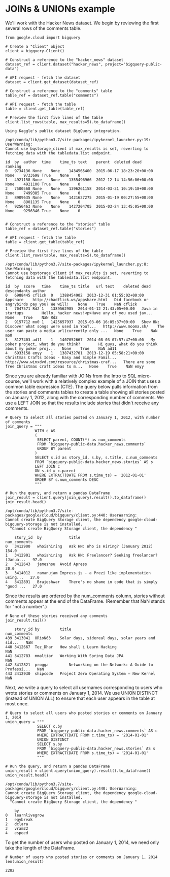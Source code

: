 # JOINs & UNIONs example
We'll work with the Hacker News dataset. We begin by reviewing the first several rows of the comments table. 

    from google.cloud import bigquery

    # Create a "Client" object
    client = bigquery.Client()

    # Construct a reference to the "hacker_news" dataset
    dataset_ref = client.dataset("hacker_news", project="bigquery-public-data")

    # API request - fetch the dataset
    dataset = client.get_dataset(dataset_ref)

    # Construct a reference to the "comments" table
    table_ref = dataset_ref.table("comments")

    # API request - fetch the table
    table = client.get_table(table_ref)

    # Preview the first five lines of the table
    client.list_rows(table, max_results=5).to_dataframe()

    Using Kaggle's public dataset BigQuery integration.

    /opt/conda/lib/python3.7/site-packages/ipykernel_launcher.py:19: UserWarning:
    Cannot use bqstorage_client if max_results is set, reverting to fetching data with the tabledata.list endpoint.

	id	by	author	time	time_ts	text	parent	deleted	dead	ranking
    0	9734136	None	None	1434565400	2015-06-17 18:23:20+00:00	None	9733698	True	None	0
    1	4921158	None	None	1355496966	2012-12-14 14:56:06+00:00	None	4921100	True	None	0
    2	7500568	None	None	1396261158	2014-03-31 10:19:18+00:00	None	7499385	True	None	0
    3	8909635	None	None	1421627275	2015-01-19 00:27:55+00:00	None	8901135	True	None	0
    4	9256463	None	None	1427204705	2015-03-24 13:45:05+00:00	None	9256346	True	None	0


    # Construct a reference to the "stories" table
    table_ref = dataset_ref.table("stories")

    # API request - fetch the table
    table = client.get_table(table_ref)

    # Preview the first five lines of the table
    client.list_rows(table, max_results=5).to_dataframe()

    /opt/conda/lib/python3.7/site-packages/ipykernel_launcher.py:8: UserWarning:
    Cannot use bqstorage_client if max_results is set, reverting to fetching data with the tabledata.list endpoint.

    id	by	score	time	time_ts	title	url	text	deleted	dead	descendants	author
    0	6988445	cflick	0	1388454902	2013-12-31 01:55:02+00:00	Appshare	http://chadflick.ws/appshare.html	Did facebook or angrybirds pay you? We will!	None	True	NaN	cflick
    1	7047571	Rd2	1	1389562985	2014-01-12 21:43:05+00:00	Java in startups		Hello, hacker news!<p>Have any of you used jav...	None	True	NaN	Rd2
    2	9157712	mo0	1	1425657937	2015-03-06 16:05:37+00:00	Show HN: Discover what songs were used in YouT...	http://www.mooma.sh/	The user can paste a media url(currently only ...	None	True	NaN	mo0
    3	8127403	ad11	1	1407052667	2014-08-03 07:57:47+00:00	My poker project, what do you think?		Hi guys, what do you think about my poker proj...	None	True	NaN	ad11
    4	6933158	emyy	1	1387432701	2013-12-19 05:58:21+00:00	Christmas Crafts Ideas - Easy and Simple Famil...	http://www.winxdvd.com/resource/christmas-craf...	There are some free Christmas craft ideas to m...	None	True	NaN	emyy


Since you are already familiar with JOINs from the Intro to SQL micro-course, we'll work with a relatively complex example of a JOIN that uses a common table expression (CTE).
The query below pulls information from the stories and comments tables to create a table showing all stories posted on January 1, 2012, along with the corresponding number of comments.
We use a LEFT JOIN so that the results include stories that didn't receive any comments.

    # Query to select all stories posted on January 1, 2012, with number of comments
    join_query = """
                 WITH c AS
                 (
                  SELECT parent, COUNT(*) as num_comments
                  FROM `bigquery-public-data.hacker_news.comments` 
                  GROUP BY parent
                 )
                 SELECT s.id as story_id, s.by, s.title, c.num_comments
                 FROM `bigquery-public-data.hacker_news.stories` AS s
                 LEFT JOIN c
                 ON s.id = c.parent
                 WHERE EXTRACT(DATE FROM s.time_ts) = '2012-01-01'
                 ORDER BY c.num_comments DESC
                 """

    # Run the query, and return a pandas DataFrame
    join_result = client.query(join_query).result().to_dataframe()
    join_result.head()

    /opt/conda/lib/python3.7/site-packages/google/cloud/bigquery/client.py:440: UserWarning:
    Cannot create BigQuery Storage client, the dependency google-cloud-bigquery-storage is not installed.
      "Cannot create BigQuery Storage client, the dependency "

        story_id  by	        title	                                                num_comments
    0	3412900	  whoishiring	Ask HN: Who is Hiring? (January 2012)	                154.0
    1	3412901	  whoishiring	Ask HN: Freelancer? Seeking freelancer? (Janua...	97.0
    2	3412643	  jemeshsu	Avoid Apress	                                        30.0
    3	3414012	  ramanujam	Impress.js - a Prezi like implementation using...	27.0
    4	3412891	  Brajeshwar	There's no shame in code that is simply "good ...	27.0


Since the results are ordered by the num_comments column, stories without comments appear at the end of the DataFrame. (Remember that NaN stands for "not a number".)

    # None of these stories received any comments
    join_result.tail()

        story_id by	        title	                                                num_comments
    439	3413041	 ORioN63	Solar days, sidereal days, solar years and sid...	NaN
    440	3412667	 Tez_Dhar	How shall i Learn Hacking	                        NaN
    441	3412783	 mmaltiar	Working With Spring Data JPA	                        NaN
    442	3412821	 progga	        Networking on the Network: A Guide to Professi...	NaN
    443	3412930	 shipcode	Project Zero Operating System – New Kernel	        NaN


Next, we write a query to select all usernames corresponding to users who wrote stories or comments on January 1, 2014. We use UNION DISTINCT (instead of UNION ALL) to ensure that each
user appears in the table at most once.

    # Query to select all users who posted stories or comments on January 1, 2014
    union_query = """
                  SELECT c.by
                  FROM `bigquery-public-data.hacker_news.comments` AS c
                  WHERE EXTRACT(DATE FROM c.time_ts) = '2014-01-01'
                  UNION DISTINCT
                  SELECT s.by
                  FROM `bigquery-public-data.hacker_news.stories` AS s
                  WHERE EXTRACT(DATE FROM s.time_ts) = '2014-01-01'
                  """

    # Run the query, and return a pandas DataFrame
    union_result = client.query(union_query).result().to_dataframe()
    union_result.head()

    /opt/conda/lib/python3.7/site-packages/google/cloud/bigquery/client.py:440: UserWarning:
    Cannot create BigQuery Storage client, the dependency google-cloud-bigquery-storage is not installed.
      "Cannot create BigQuery Storage client, the dependency "

        by
    0	learnlivegrow
    1	egybreak
    2	dclara
    3	vram22
    4	espeed


To get the number of users who posted on January 1, 2014, we need only take the length of the DataFrame.

    # Number of users who posted stories or comments on January 1, 2014
    len(union_result)

    2282

